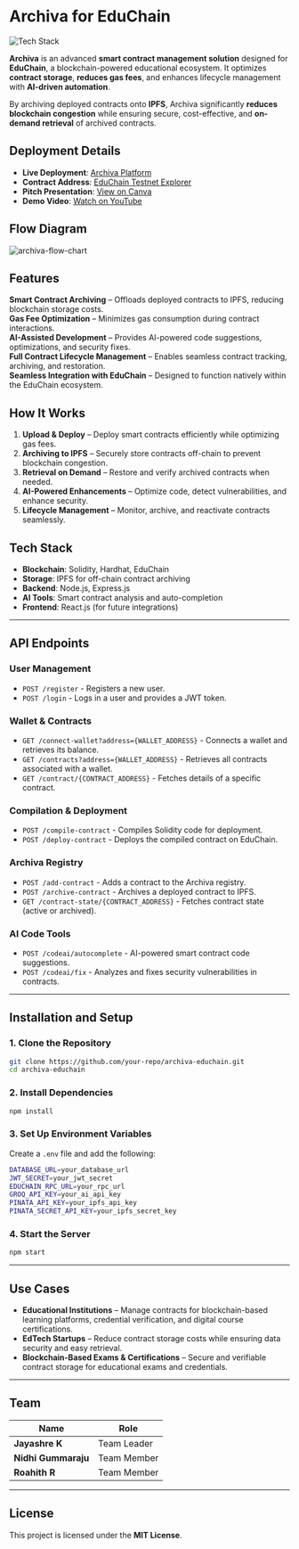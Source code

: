 # **Archiva for EduChain**  

![Tech Stack](https://img.shields.io/badge/Tech%20Stack-Blockchain%20%7C%20Solidity%20%7C%20IPFS%20%7C%20Node.js%20%7C%20Hardhat%20%7C%20AI%20Tools-blue)  


**Archiva** is an advanced **smart contract management solution** designed for **EduChain**, a blockchain-powered educational ecosystem. It optimizes **contract storage**, **reduces gas fees**, and enhances lifecycle management with **AI-driven automation**.  

By archiving deployed contracts onto **IPFS**, Archiva significantly **reduces blockchain congestion** while ensuring secure, cost-effective, and **on-demand retrieval** of archived contracts.  



## **Deployment Details**  

- **Live Deployment**: [Archiva Platform](https://jnr-archiva.vercel.app/)  
- **Contract Address**: [EduChain Testnet Explorer](https://edu-chain-testnet.blockscout.com/address/0xDCCb6B190EB3691749F8cAf77cA77729B555B7a5)  
- **Pitch Presentation**: [View on Canva](https://www.canva.com/design/DAGig3-OC2Q/EBWs-sQS-CLSQzYDmNxRrA/view?utm_content=DAGig3-OC2Q&utm_campaign=designshare&utm_medium=link2&utm_source=uniquelinks&utlId=h428ccc385a)  
- **Demo Video**: [Watch on YouTube](https://youtu.be/T91wkT9NWd4)  


## **Flow Diagram**  

![archiva-flow-chart](https://github.com/user-attachments/assets/8531d933-7001-4e84-bb03-81562e7bb3e4)


## **Features**  

**Smart Contract Archiving** – Offloads deployed contracts to IPFS, reducing blockchain storage costs.  
**Gas Fee Optimization** – Minimizes gas consumption during contract interactions.  
**AI-Assisted Development** – Provides AI-powered code suggestions, optimizations, and security fixes.  
**Full Contract Lifecycle Management** – Enables seamless contract tracking, archiving, and restoration.  
**Seamless Integration with EduChain** – Designed to function natively within the EduChain ecosystem.  



## **How It Works**  

1. **Upload & Deploy** – Deploy smart contracts efficiently while optimizing gas fees.  
2. **Archiving to IPFS** – Securely store contracts off-chain to prevent blockchain congestion.  
3. **Retrieval on Demand** – Restore and verify archived contracts when needed.  
4. **AI-Powered Enhancements** – Optimize code, detect vulnerabilities, and enhance security.  
5. **Lifecycle Management** – Monitor, archive, and reactivate contracts seamlessly.  



## **Tech Stack**  

- **Blockchain**: Solidity, Hardhat, EduChain  
- **Storage**: IPFS for off-chain contract archiving  
- **Backend**: Node.js, Express.js  
- **AI Tools**: Smart contract analysis and auto-completion  
- **Frontend**: React.js (for future integrations)  

---

## **API Endpoints**  

### **User Management**  
- `POST /register` - Registers a new user.  
- `POST /login` - Logs in a user and provides a JWT token.  

### **Wallet & Contracts**  
- `GET /connect-wallet?address={WALLET_ADDRESS}` - Connects a wallet and retrieves its balance.  
- `GET /contracts?address={WALLET_ADDRESS}` - Retrieves all contracts associated with a wallet.  
- `GET /contract/{CONTRACT_ADDRESS}` - Fetches details of a specific contract.  

### **Compilation & Deployment**  
- `POST /compile-contract` - Compiles Solidity code for deployment.  
- `POST /deploy-contract` - Deploys the compiled contract on EduChain.  

### **Archiva Registry**  
- `POST /add-contract` - Adds a contract to the Archiva registry.  
- `POST /archive-contract` - Archives a deployed contract to IPFS.  
- `GET /contract-state/{CONTRACT_ADDRESS}` - Fetches contract state (active or archived).  

### **AI Code Tools**  
- `POST /codeai/autocomplete` - AI-powered smart contract code suggestions.  
- `POST /codeai/fix` - Analyzes and fixes security vulnerabilities in contracts.  

---

## **Installation and Setup**  

### **1. Clone the Repository**  
```sh
git clone https://github.com/your-repo/archiva-educhain.git
cd archiva-educhain
```

### **2. Install Dependencies**  
```sh
npm install
```

### **3. Set Up Environment Variables**  
Create a `.env` file and add the following:  
```sh
DATABASE_URL=your_database_url
JWT_SECRET=your_jwt_secret
EDUCHAIN_RPC_URL=your_rpc_url
GROQ_API_KEY=your_ai_api_key
PINATA_API_KEY=your_ipfs_api_key
PINATA_SECRET_API_KEY=your_ipfs_secret_key
```

### **4. Start the Server**  
```sh
npm start
```

---

## **Use Cases**  

- **Educational Institutions** – Manage contracts for blockchain-based learning platforms, credential verification, and digital course certifications.  
- **EdTech Startups** – Reduce contract storage costs while ensuring data security and easy retrieval.  
- **Blockchain-Based Exams & Certifications** – Secure and verifiable contract storage for educational exams and credentials.  

---

## **Team**  

| Name | Role |  
|------|------|  
| **Jayashre K** | Team Leader |  
| **Nidhi Gummaraju** | Team Member |  
| **Roahith R** | Team Member |  

---

## **License**  

This project is licensed under the **MIT License**.  
